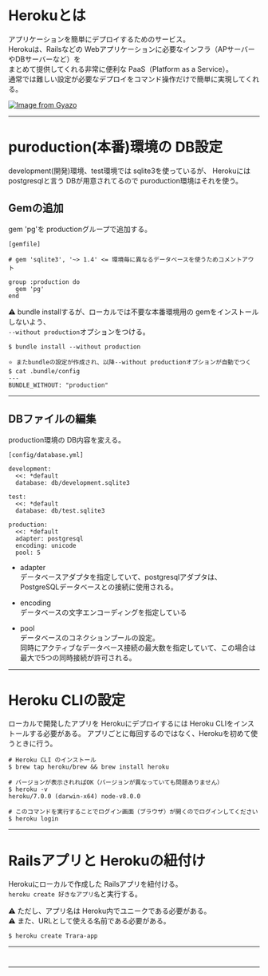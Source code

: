 # Herokuとは
アプリケーションを簡単にデプロイするためのサービス。    
Herokuは、Railsなどの Webアプリケーションに必要なインフラ（APサーバーやDBサーバーなど）を    
まとめて提供してくれる非常に便利な PaaS（Platform as a Service）。    
通常では難しい設定が必要なデプロイをコマンド操作だけで簡単に実現してくれる。    

[![Image from Gyazo](https://i.gyazo.com/8224db1e63f3f41982b55443fc301a9d.png)](https://gyazo.com/8224db1e63f3f41982b55443fc301a9d)
***

# puroduction(本番)環境の DB設定
development(開発)環境、test環境では sqlite3を使っているが、
Herokuには postgresqlと言う DBが用意されてるので puroduction環境はそれを使う。

## Gemの追加
gem 'pg'を productionグループで追加する。
~~~
[gemfile]

# gem 'sqlite3', '~> 1.4' <= 環境毎に異なるデータベースを使うためコメントアウト

group :production do
  gem 'pg'
end
~~~
  
⚠️ bundle installするが、ローカルでは不要な本番環境用の gemをインストールしないよう、    
`--without production`オプションをつける。
~~~
$ bundle install --without production

⭐️ またbundleの設定が作成され、以降--without productionオプションが自動でつく
$ cat .bundle/config
---
BUNDLE_WITHOUT: "production"
~~~
***

## DBファイルの編集
production環境の DB内容を変える。
~~~
[config/database.yml]

development:
  <<: *default
  database: db/development.sqlite3

test:
  <<: *default
  database: db/test.sqlite3

production:
  <<: *default
  adapter: postgresql
  encoding: unicode
  pool: 5
~~~
- adapter    
データベースアダプタを指定していて、postgresqlアダプタは、PostgreSQLデータベースとの接続に使用される。
  
- encoding    
データベースの文字エンコーディングを指定している  
    
- pool    
データベースのコネクションプールの設定。    
同時にアクティブなデータベース接続の最大数を指定していて、この場合は最大で5つの同時接続が許可される。
***

# Heroku CLIの設定
ローカルで開発したアプリを Herokuにデプロイするには Heroku CLIをインストールする必要がある。
アプリごとに毎回するのではなく、Herokuを初めて使うときに行う。
~~~
# Heroku CLI のインストール
$ brew tap heroku/brew && brew install heroku

# バージョンが表示されればOK（バージョンが異なっていても問題ありません）
$ heroku -v
heroku/7.0.0 (darwin-x64) node-v8.0.0

# このコマンドを実行することでログイン画面（ブラウザ）が開くのでログインしてください
$ heroku login
~~~
***

# Railsアプリと Herokuの紐付け
Herokuにローカルで作成した Railsアプリを紐付ける。    
`heroku create 好きなアプリ名`と実行する。  
  
⚠️ ただし、アプリ名は Heroku内でユニークである必要がある。    
⚠️ また、URLとして使える名前である必要がある。    
~~~
$ heroku create Trara-app
~~~
***

# 
***
